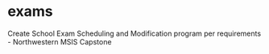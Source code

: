 # exams
Create School Exam Scheduling and Modification program per requirements - Northwestern MSIS Capstone 
